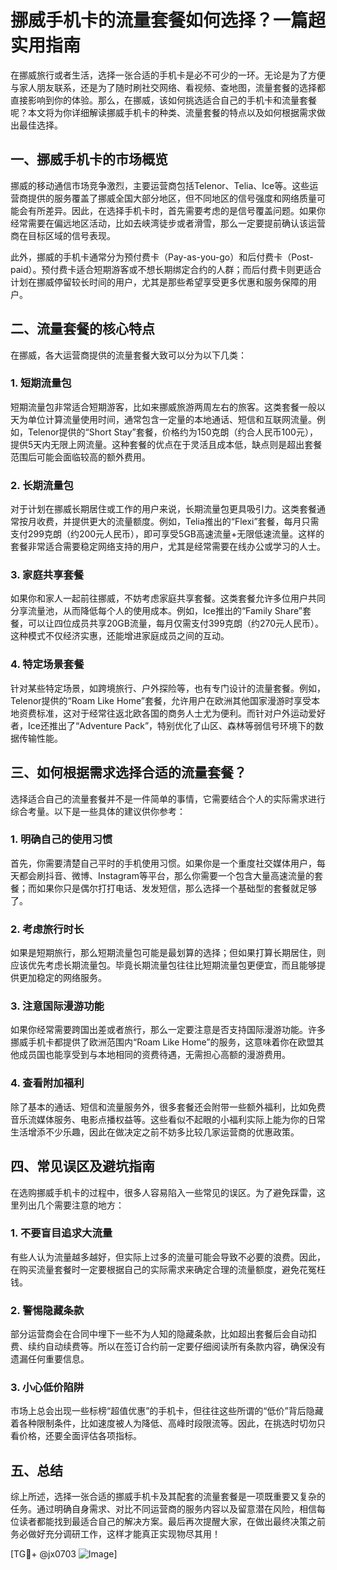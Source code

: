# 挪威手机卡的流量套餐如何选择？一篇超实用指南

在挪威旅行或者生活，选择一张合适的手机卡是必不可少的一环。无论是为了方便与家人朋友联系，还是为了随时刷社交网络、看视频、查地图，流量套餐的选择都直接影响到你的体验。那么，在挪威，该如何挑选适合自己的手机卡和流量套餐呢？本文将为你详细解读挪威手机卡的种类、流量套餐的特点以及如何根据需求做出最佳选择。

## 一、挪威手机卡的市场概览

挪威的移动通信市场竞争激烈，主要运营商包括Telenor、Telia、Ice等。这些运营商提供的服务覆盖了挪威全国大部分地区，但不同地区的信号强度和网络质量可能会有所差异。因此，在选择手机卡时，首先需要考虑的是信号覆盖问题。如果你经常需要在偏远地区活动，比如去峡湾徒步或者滑雪，那么一定要提前确认该运营商在目标区域的信号表现。

此外，挪威的手机卡通常分为预付费卡（Pay-as-you-go）和后付费卡（Post-paid）。预付费卡适合短期游客或不想长期绑定合约的人群；而后付费卡则更适合计划在挪威停留较长时间的用户，尤其是那些希望享受更多优惠和服务保障的用户。

## 二、流量套餐的核心特点

在挪威，各大运营商提供的流量套餐大致可以分为以下几类：

### 1. 短期流量包
短期流量包非常适合短期游客，比如来挪威旅游两周左右的旅客。这类套餐一般以天为单位计算流量使用时间，通常包含一定量的本地通话、短信和互联网流量。例如，Telenor提供的“Short Stay”套餐，价格约为150克朗（约合人民币100元），提供5天内无限上网流量。这种套餐的优点在于灵活且成本低，缺点则是超出套餐范围后可能会面临较高的额外费用。

### 2. 长期流量包
对于计划在挪威长期居住或工作的用户来说，长期流量包更具吸引力。这类套餐通常按月收费，并提供更大的流量额度。例如，Telia推出的“Flexi”套餐，每月只需支付299克朗（约200元人民币），即可享受5GB高速流量+无限低速流量。这样的套餐非常适合需要稳定网络支持的用户，尤其是经常需要在线办公或学习的人士。

### 3. 家庭共享套餐
如果你和家人一起前往挪威，不妨考虑家庭共享套餐。这类套餐允许多位用户共同分享流量池，从而降低每个人的使用成本。例如，Ice推出的“Family Share”套餐，可以让四位成员共享20GB流量，每月仅需支付399克朗（约270元人民币）。这种模式不仅经济实惠，还能增进家庭成员之间的互动。

### 4. 特定场景套餐
针对某些特定场景，如跨境旅行、户外探险等，也有专门设计的流量套餐。例如，Telenor提供的“Roam Like Home”套餐，允许用户在欧洲其他国家漫游时享受本地资费标准，这对于经常往返北欧各国的商务人士尤为便利。而针对户外运动爱好者，Ice还推出了“Adventure Pack”，特别优化了山区、森林等弱信号环境下的数据传输性能。

## 三、如何根据需求选择合适的流量套餐？

选择适合自己的流量套餐并不是一件简单的事情，它需要结合个人的实际需求进行综合考量。以下是一些具体的建议供你参考：

### 1. 明确自己的使用习惯
首先，你需要清楚自己平时的手机使用习惯。如果你是一个重度社交媒体用户，每天都会刷抖音、微博、Instagram等平台，那么你需要一个包含大量高速流量的套餐；而如果你只是偶尔打打电话、发发短信，那么选择一个基础型的套餐就足够了。

### 2. 考虑旅行时长
如果是短期旅行，那么短期流量包可能是最划算的选择；但如果打算长期居住，则应该优先考虑长期流量包。毕竟长期流量包往往比短期流量包更便宜，而且能够提供更加稳定的网络服务。

### 3. 注意国际漫游功能
如果你经常需要跨国出差或者旅行，那么一定要注意是否支持国际漫游功能。许多挪威手机卡都提供了欧洲范围内“Roam Like Home”的服务，这意味着你在欧盟其他成员国也能享受到与本地相同的资费待遇，无需担心高额的漫游费用。

### 4. 查看附加福利
除了基本的通话、短信和流量服务外，很多套餐还会附带一些额外福利，比如免费音乐流媒体服务、电影点播权益等。这些看似不起眼的小福利实际上能为你的日常生活增添不少乐趣，因此在做决定之前不妨多比较几家运营商的优惠政策。

## 四、常见误区及避坑指南

在选购挪威手机卡的过程中，很多人容易陷入一些常见的误区。为了避免踩雷，这里列出几个需要注意的地方：

### 1. 不要盲目追求大流量
有些人认为流量越多越好，但实际上过多的流量可能会导致不必要的浪费。因此，在购买流量套餐时一定要根据自己的实际需求来确定合理的流量额度，避免花冤枉钱。

### 2. 警惕隐藏条款
部分运营商会在合同中埋下一些不为人知的隐藏条款，比如超出套餐后会自动扣费、续约自动续费等。所以在签订合约前一定要仔细阅读所有条款内容，确保没有遗漏任何重要信息。

### 3. 小心低价陷阱
市场上总会出现一些标榜“超值优惠”的手机卡，但往往这些所谓的“低价”背后隐藏着各种限制条件，比如速度被人为降低、高峰时段限流等。因此，在挑选时切勿只看价格，还要全面评估各项指标。

## 五、总结

综上所述，选择一张合适的挪威手机卡及其配套的流量套餐是一项既重要又复杂的任务。通过明确自身需求、对比不同运营商的服务内容以及留意潜在风险，相信每位读者都能找到最适合自己的解决方案。最后再次提醒大家，在做出最终决策之前务必做好充分调研工作，这样才能真正实现物尽其用！

[TG💪+ @jx0703 ![Image](https://github.com/user-attachments/assets/dbca1d08-cadb-493c-b0ec-ad6f7a83f270)]